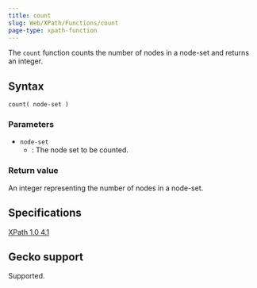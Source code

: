 ```yaml
---
title: count
slug: Web/XPath/Functions/count
page-type: xpath-function
---
```




The `count` function counts the number of nodes in a node-set and returns an integer.

## Syntax

```plain
count( node-set )
```

### Parameters

- `node-set`
  - : The node set to be counted.

### Return value

An integer representing the number of nodes in a node-set.

## Specifications

[XPath 1.0 4.1](https://www.w3.org/TR/1999/REC-xpath-19991116/#function-count)

## Gecko support

Supported.
